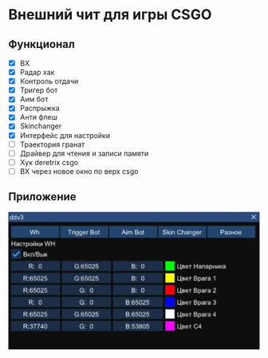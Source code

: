 # Внешний чит для игры CSGO
## Функционал 
- [x] ВХ
- [x] Радар хак
- [x] Контроль отдачи
- [x] Тригер бот
- [x] Аим бот
- [x] Распрыжка
- [x] Анти флеш
- [x] Skinchanger
- [x] Интерфейс для настройки
- [ ] Траектория гранат
- [ ] Драйвер для чтения и записи памяти
- [ ] Хук deretrix csgo
- [ ] ВХ через новое окно по верх csgo
## Приложение
![меню](Картинки/меню.jpg)
